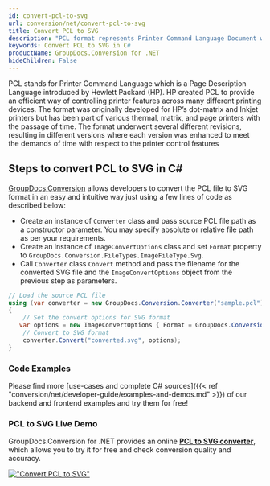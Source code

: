 ```yaml
---
id: convert-pcl-to-svg
url: conversion/net/convert-pcl-to-svg
title: Convert PCL to SVG
description: "PCL format represents Printer Command Language Document with .pcl extension. Learn how to convert PCL to SVG file programmatically in C# language using GroupDocs.Conversion for .NET library."
keywords: Convert PCL to SVG in C#
productName: GroupDocs.Conversion for .NET
hideChildren: False
---
```


PCL stands for Printer Command Language which is a Page Description Language introduced by Hewlett Packard (HP). HP created PCL to provide an efficient way of controlling printer features across many different printing devices. The format was originally developed for HP’s dot-matrix and Inkjet printers but has been part of various thermal, matrix, and page printers with the passage of time. The format underwent several different revisions, resulting in different versions where each version was enhanced to meet the demands of time with respect to the printer control features

## Steps to convert PCL to SVG in C#

[GroupDocs.Conversion](https://products.groupdocs.com/conversion/net) allows developers to convert the PCL file to SVG format in an easy and intuitive way just using a few lines of code as described below:

* Create an instance of `Converter` class and pass source PCL file path as a constructor parameter. You may specify absolute or relative file path as per your requirements. 
* Create an instance of `ImageConvertOptions` class and set `Format` property to `GroupDocs.Conversion.FileTypes.ImageFileType.Svg`.
* Call `Converter` class `Convert` method and pass the filename for the converted SVG file and the `ImageConvertOptions` object from the previous step as parameters.

```csharp
// Load the source PCL file
using (var converter = new GroupDocs.Conversion.Converter("sample.pcl"))
{
    // Set the convert options for SVG format
   var options = new ImageConvertOptions { Format = GroupDocs.Conversion.FileTypes.ImageFileType.Svg };
    // Convert to SVG format
    converter.Convert("converted.svg", options);
}
```

### Code Examples

Please find more [use-cases and complete C# sources]({{< ref "conversion/net/developer-guide/examples-and-demos.md" >}}) of our backend and frontend examples and try them for free!

### PCL to SVG Live Demo

GroupDocs.Conversion for .NET provides an online [**PCL to SVG converter**](https://products.groupdocs.app/conversion/pcl-to-svg), which allows you to try it for free and check conversion quality and accuracy.

[!["Convert PCL to SVG"](conversion/net/images/convert-to-svg/convert-pcl-to-svg.png)](https://products.groupdocs.app/conversion/pcl-to-svg)